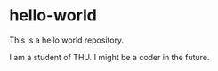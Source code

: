 # hello-world
This is a hello world repository.

I am a student of THU. I might be a coder in the future.
